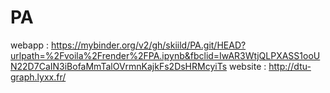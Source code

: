 # PA

webapp : https://mybinder.org/v2/gh/skiild/PA.git/HEAD?urlpath=%2Fvoila%2Frender%2FPA.ipynb&fbclid=IwAR3WtjQLPXASS1ooUN22D7CaIN3iBofaMmTalOVrmnKajkFs2DsHRMcyiTs
website : http://dtu-graph.lyxx.fr/
